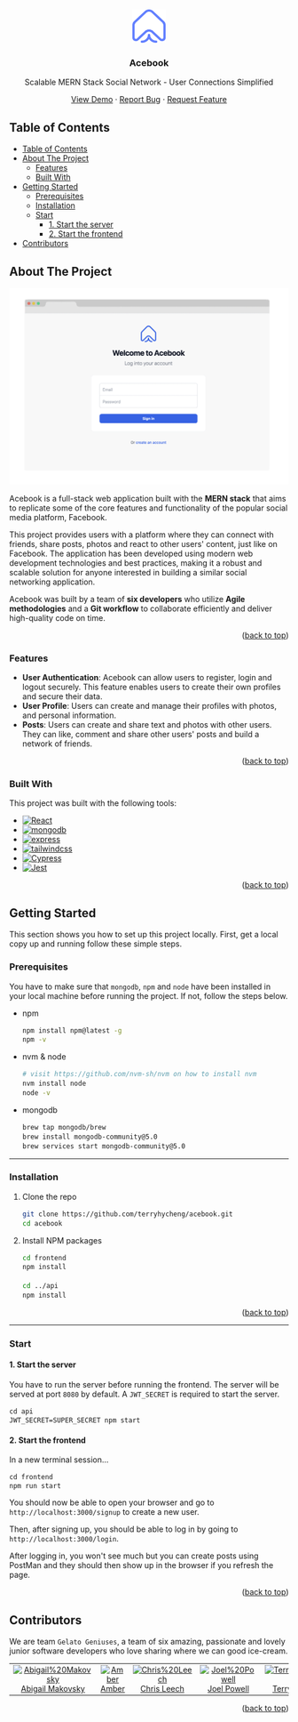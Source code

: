 <a name="readme-top"></a>

<br />
<!-- PROJECT LOGO -->
<div align="center">
  <a href="https://github.com/terryhycheng/acebook">
    <img src="./frontend/public/logo.png" alt="Logo" width="60" height="60">
  </a>

<h3 align="center">Acebook</h3>
<p>Scalable MERN Stack Social Network - User Connections Simplified</p>

  <p align="center">
    <a href="https://acebook-frontend-gwmk.onrender.com/">View Demo</a>
    ·
    <a href="https://github.com/terryhycheng/acebook/issues">Report Bug</a>
    ·
    <a href="https://github.com/terryhycheng/acebook/issues">Request Feature</a>
  </p>
</div>

<!-- TABLE OF CONTENTS -->

## Table of Contents

- [Table of Contents](#table-of-contents)
- [About The Project](#about-the-project)
  - [Features](#features)
  - [Built With](#built-with)
- [Getting Started](#getting-started)
  - [Prerequisites](#prerequisites)
  - [Installation](#installation)
  - [Start](#start)
    - [1. Start the server](#1-start-the-server)
    - [2. Start the frontend](#2-start-the-frontend)
- [Contributors](#contributors)

<!-- ABOUT THE PROJECT -->

## About The Project

![preview](./frontend/public/website-preview.png)

Acebook is a full-stack web application built with the **MERN stack** that aims to replicate some of the core features and functionality of the popular social media platform, Facebook.

This project provides users with a platform where they can connect with friends, share posts, photos and react to other users' content, just like on Facebook. The application has been developed using modern web development technologies and best practices, making it a robust and scalable solution for anyone interested in building a similar social networking application.

Acebook was built by a team of **six developers** who utilize **Agile methodologies** and a **Git workflow** to collaborate efficiently and deliver high-quality code on time.

<p align="right">(<a href="#readme-top">back to top</a>)</p>

### Features

- **User Authentication**: Acebook can allow users to register, login and logout securely. This feature enables users to create their own profiles and secure their data.
- **User Profile**: Users can create and manage their profiles with photos, and personal information.
- **Posts**: Users can create and share text and photos with other users. They can like, comment and share other users' posts and build a network of friends.

<p align="right">(<a href="#readme-top">back to top</a>)</p>

### Built With

This project was built with the following tools:

- [![React][react-shield]][react-url]
- [![mongodb][mongodb-shield]][mongodb-url]
- [![express][express-shield]][express-url]
- [![tailwindcss][tailwindcss-shield]][tailwindcss-url]
- [![Cypress][cypress-shield]][cypress-url]
- [![Jest][jest-shield]][jest-url]

<p align="right">(<a href="#readme-top">back to top</a>)</p>

<!-- GETTING STARTED -->

## Getting Started

This section shows you how to set up this project locally. First, get a local copy up and running follow these simple steps.

### Prerequisites

You have to make sure that `mongodb`, `npm` and `node` have been installed in your local machine before running the project. If not, follow the steps below.

- npm

  ```sh
  npm install npm@latest -g
  npm -v
  ```

- nvm & node

  ```sh
  # visit https://github.com/nvm-sh/nvm on how to install nvm
  nvm install node
  node -v
  ```

- mongodb
  ```sh
  brew tap mongodb/brew
  brew install mongodb-community@5.0
  brew services start mongodb-community@5.0
  ```

---

### Installation

1. Clone the repo
   ```sh
   git clone https://github.com/terryhycheng/acebook.git
   cd acebook
   ```
2. Install NPM packages

   ```sh
   cd frontend
   npm install

   cd ../api
   npm install
   ```

<p align="right">(<a href="#readme-top">back to top</a>)</p>

---

### Start

#### 1. Start the server

You have to run the server before running the frontend. The server will be served at port `8080` by default. A `JWT_SECRET` is required to start the server.

```
cd api
JWT_SECRET=SUPER_SECRET npm start
```

#### 2. Start the frontend

In a new terminal session...

```
cd frontend
npm run start
```

You should now be able to open your browser and go to `http://localhost:3000/signup` to create a new user.

Then, after signing up, you should be able to log in by going to `http://localhost:3000/login`.

After logging in, you won't see much but you can create posts using PostMan and they should then show up in the browser if you refresh the page.

<p align="right">(<a href="#readme-top">back to top</a>)</p>

<!-- CONTRIBUTORS -->

## Contributors

We are team `Gelato Geniuses`, a team of six amazing, passionate and lovely junior software developers who love sharing where we can good ice-cream.

<table>
  <tr>
   <td align="center"><a href="https://github.com/Ajmakovsky"><img src="https://avatars.githubusercontent.com/u/119049584?v=4" width="150" alt="Abigail%20Makovsky"/><br />
Abigail Makovsky</a></td>
   <td align="center"><a href="https://github.com/AmberG31"><img src="https://avatars.githubusercontent.com/u/118190812?v=4" width="150" alt="Amber"/><br />Amber</a></td>
   <td align="center"><a href="https://github.com/pieslappa"><img src="https://avatars.githubusercontent.com/u/34448070?v=4" width="150" alt="Chris%20Leech"/><br />Chris Leech</a></td>
   <td align="center"><a href="https://github.com/joel-powell"><img src="https://avatars.githubusercontent.com/u/93681480?v=4" width="150" alt="Joel%20Powell"/><br />Joel Powell</a></td>
   <td align="center"><a href="https://github.com/terryhycheng"><img src="https://avatars.githubusercontent.com/u/35667554?v=4" width="150" alt="Terry%20Cheng"/><br />Terry Cheng</a></td>
   <td align="center"><a href="https://github.com/uzair142"><img src="https://avatars.githubusercontent.com/u/113887346?v=4" width="150" alt="Uzair%20Patel"/><br />Uzair Patel</a></td>
  </tr>
</table>

<p align="right">(<a href="#readme-top">back to top</a>)</p>

<!-- MARKDOWN LINKS & IMAGES -->
<!-- https://www.markdownguide.org/basic-syntax/#reference-style-links -->

[typescript-shield]: https://img.shields.io/badge/Typescript-3178c6?style=for-the-badge&logo=typescript&logoColor=white
[typescript-url]: https://www.typescriptlang.org/
[circleci-shield]: https://img.shields.io/badge/circleci-000000?style=for-the-badge&logo=circleci&logoColor=white
[circleci-url]: https://circleci.com/
[jest-shield]: https://img.shields.io/badge/jest-c21325?style=for-the-badge&logo=jest&logoColor=white
[jest-url]: https://jestjs.io/
[react-shield]: https://img.shields.io/badge/reactjs-20232a?style=for-the-badge&logo=react&logoColor=61dafb
[react-url]: https://reactjs.org/
[cypress-shield]: https://img.shields.io/badge/cypress-007780?style=for-the-badge&logo=cypress&logoColor=white
[cypress-url]: https://www.cypress.io/
[tailwindcss-shield]: https://img.shields.io/badge/tailwindcss-0f172a?style=for-the-badge&logo=tailwindcss&logoColor=38BDF8
[tailwindcss-url]: https://tailwindcss.com/
[mongodb-shield]: https://img.shields.io/badge/mongodb-023430?style=for-the-badge&logo=mongodb&logoColor=white
[mongodb-url]: https://www.mongodb.com/
[express-shield]: https://img.shields.io/badge/express-000000?style=for-the-badge&logo=express&logoColor=white
[express-url]: https://expressjs.com/
